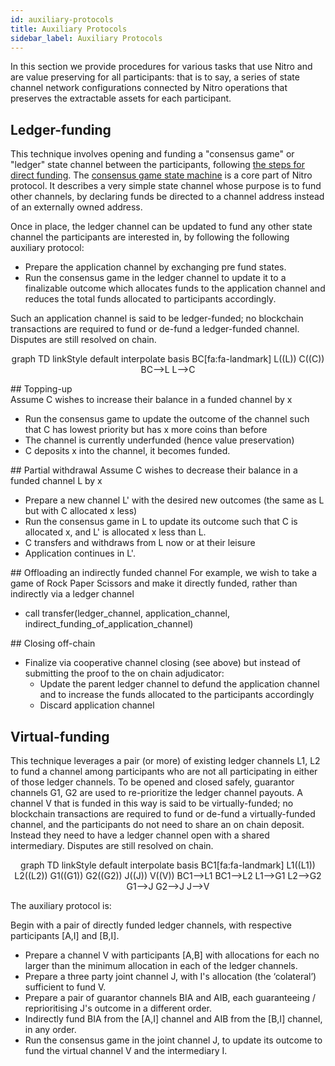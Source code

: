 ```yaml
---
id: auxiliary-protocols
title: Auxiliary Protocols
sidebar_label: Auxiliary Protocols
---
```


In this section we provide procedures for various tasks that use Nitro and are value preserving for all participants: that is to say, a series of state channel network configurations connected by Nitro operations that preserves the extractable assets for each participant.

## Ledger-funding

This technique involves opening and funding a "consensus game" or "ledger" state channel between the participants, following [the steps for direct funding](../state-channels/quick-start). The [consensus game state machine](../forcemove-and-nitro/consensus-app) is a core part of Nitro protocol. It describes a very simple state channel whose purpose is to fund other channels, by declaring funds be directed to a channel address instead of an externally owned address.

Once in place, the ledger channel can be updated to fund any other state channel the participants are interested in, by following the following auxiliary protocol:

- Prepare the application channel by exchanging pre fund states.
- Run the consensus game in the ledger channel to update it to a finalizable outcome which allocates funds to the application channel and reduces the total funds allocated to participants accordingly.

Such an application channel is said to be ledger-funded; no blockchain transactions are required to fund or de-fund a ledger-funded channel. Disputes are still resolved on chain.

<div class="mermaid" align="center">
graph TD
linkStyle default interpolate basis
BC[fa:fa-landmark]
L((L))
C((C))
BC-->L
L-->C
</div>

## Topping-up  
Assume C wishes to increase their balance in a funded channel by x

- Run the consensus game to update the outcome of the channel such that C has lowest priority but has x more coins than before
- The channel is currently underfunded \(hence value preservation\)
- C deposits x into the channel, it becomes funded.

## Partial withdrawal
Assume C wishes to decrease their balance in a funded channel L by x

- Prepare a new channel L' with the desired new outcomes \(the same as L but with C allocated x less\)
- Run the consensus game in L to update its outcome such that C is allocated x, and L' is allocated x less than L.
- C transfers and withdraws from L now or at their leisure
- Application continues in L'.

## Offloading an indirectly funded channel
For example, we wish to take a game of Rock Paper Scissors and make it directly funded, rather than indirectly via a ledger channel

- call transfer\(ledger_channel, application_channel, indirect_funding_of_application_channel\)

## Closing off-chain

- Finalize via cooperative channel closing \(see above\) but instead of submitting the proof to the on chain adjudicator:
  - Update the parent ledger channel to defund the application channel and to increase the funds allocated to the participants accordingly
  - Discard application channel

## Virtual-funding

This technique leverages a pair (or more) of existing ledger channels L1, L2 to fund a channel among participants who are not all participating in either of those ledger channels. To be opened and closed safely, guarantor channels G1, G2 are used to re-prioritize the ledger channel payouts. A channel V that is funded in this way is said to be virtually-funded; no blockchain transactions are required to fund or de-fund a virtually-funded channel, and the participants do not need to share an on chain deposit. Instead they need to have a ledger channel open with a shared intermediary. Disputes are still resolved on chain.

<div class="mermaid" align="center">
graph TD
linkStyle default interpolate basis
BC1[fa:fa-landmark]
L1((L1))
L2((L2))
G1((G1))
G2((G2))
J((J))
V((V))
BC1-->L1
BC1-->L2
L1-->G1
L2-->G2
G1-->J
G2-->J
J-->V
</div>

The auxiliary protocol is:

Begin with a pair of directly funded ledger channels, with respective participants \[A,I\] and \[B,I\].

- Prepare a channel V with participants \[A,B\] with allocations for each no larger than the minimum allocation in each of the ledger channels.
- Prepare a three party joint channel J, with I's allocation \(the ‘colateral’\) sufficient to fund V.
- Prepare a pair of guarantor channels BIA and AIB, each guaranteeing / reprioritising J's outcome in a different order.
- Indirectly fund BIA from the \[A,I\] channel and AIB from the \[B,I\] channel, in any order.
- Run the consensus game in the joint channel J, to update its outcome to fund the virtual channel V and the intermediary I.
